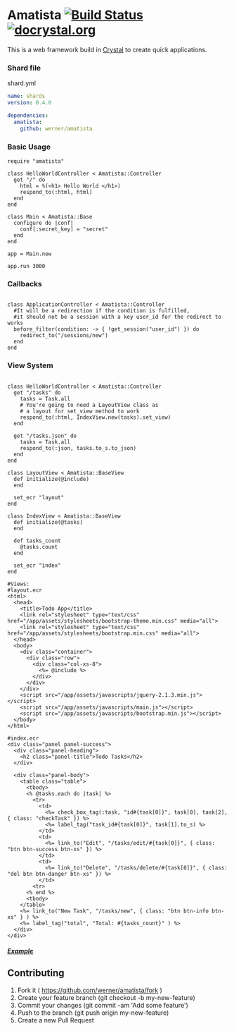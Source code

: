 # Amatista [![Build Status](https://travis-ci.org/werner/amatista.png)](https://travis-ci.org/werner/amatista) [![docrystal.org](http://www.docrystal.org/badge.svg?style=round)](http://www.docrystal.org/github.com/werner/amatista)

This is a web framework build in [Crystal](https://github.com/manastech/crystal) to create quick applications.

### Shard file

shard.yml
```yml
name: shards
version: 0.4.0

dependencies:
  amatista:
    github: werner/amatista
```

### Basic Usage

```crystal
require "amatista"

class HelloWorldController < Amatista::Controller
  get "/" do
    html = %(<h1> Hello World </h1>)
    respond_to(:html, html)
  end
end

class Main < Amatista::Base
  configure do |conf|
    conf[:secret_key] = "secret"
  end
end

app = Main.new

app.run 3000
```

### Callbacks
```crystal

class ApplicationController < Amatista::Controller
  #It will be a redirection if the condition is fulfilled,
  #it should not be a session with a key user_id for the redirect to works
  before_filter(condition: -> { !get_session("user_id") }) do
    redirect_to("/sessions/new")
  end
end
```

### View System

```crystal

class HelloWorldController < Amatista::Controller
  get "/tasks" do
    tasks = Task.all
    # You're going to need a LayoutView class as 
    # a layout for set_view method to work
    respond_to(:html, IndexView.new(tasks).set_view)
  end
  
  get "/tasks.json" do
    tasks = Task.all
    respond_to(:json, tasks.to_s.to_json)
  end
end

class LayoutView < Amatista::BaseView
  def initialize(@include)
  end

  set_ecr "layout"
end

class IndexView < Amatista::BaseView
  def initialize(@tasks)
  end

  def tasks_count
    @tasks.count
  end

  set_ecr "index"
end

#Views: 
#layout.ecr
<html>
  <head>
    <title>Todo App</title>
    <link rel="stylesheet" type="text/css" href="/app/assets/stylesheets/bootstrap-theme.min.css" media="all">
    <link rel="stylesheet" type="text/css" href="/app/assets/stylesheets/bootstrap.min.css" media="all">
  </head>
  <body>
    <div class="container">
      <div class="row">
        <div class="col-xs-8">
          <%= @include %>
        </div>
      </div>
    </div>
    <script src="/app/assets/javascripts/jquery-2.1.3.min.js"></script>
    <script src="/app/assets/javascripts/main.js"></script>
    <script src="/app/assets/javascripts/bootstrap.min.js"></script>
  </body>
</html>

#index.ecr
<div class="panel panel-success">
  <div class="panel-heading">
    <h2 class="panel-title">Todo Tasks</h2>
  </div>

  <div class="panel-body">
    <table class="table">
      <tbody>
      <% @tasks.each do |task| %>
        <tr>
          <td>
            <%= check_box_tag(:task, "id#{task[0]}", task[0], task[2], { class: "checkTask" }) %>
            <%= label_tag("task_id#{task[0]}", task[1].to_s) %>
          </td>
          <td>
            <%= link_to("Edit", "/tasks/edit/#{task[0]}", { class: "btn btn-success btn-xs" }) %>
          </td>
          <td>
            <%= link_to("Delete", "/tasks/delete/#{task[0]}", { class: "del btn btn-danger btn-xs" }) %>
          </td>
        <tr>
      <% end %>
      <tbody>
    </table>
    <%= link_to("New Task", "/tasks/new", { class: "btn btn-info btn-xs" } ) %>
    <%= label_tag("total", "Total: #{tasks_count}" ) %>
  </div>
</div>

```
##### [Example](https://github.com/werner/todo_crystal)

## Contributing

1. Fork it ( https://github.com/werner/amatista/fork )
2. Create your feature branch (git checkout -b my-new-feature)
3. Commit your changes (git commit -am 'Add some feature')
4. Push to the branch (git push origin my-new-feature)
5. Create a new Pull Request
